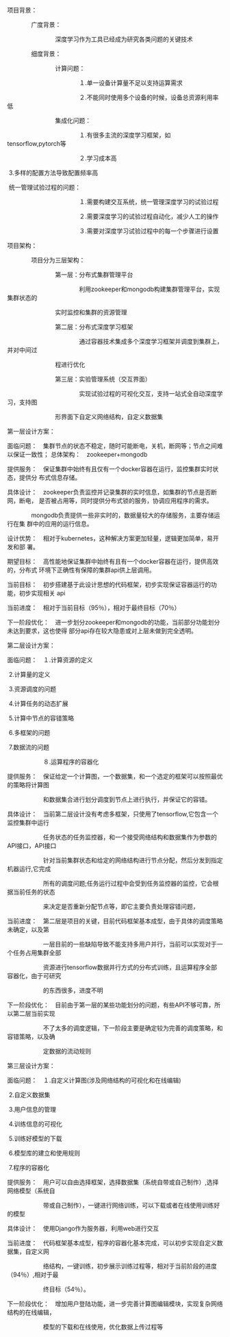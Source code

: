 

项目背景：

　　　　广度背景：

　　　　　　　　深度学习作为工具已经成为研究各类问题的关键技术

　　　　细度背景：

　　　　　　　　计算问题：

　　　　　　　　　　　　１.单一设备计算量不足以支持运算需求

　　　　　　　　　　　　２.不能同时使用多个设备的时候，设备总资源利用率低

　　　　　　　　集成化问题：

　　　　　　　　　　　　１.有很多主流的深度学习框架，如tensorflow,pytorch等

　　　　　　　　　　　　２.学习成本高

​                                               3.多样的配置方法导致配置频率高

​                               统一管理试验过程的问题：

　　　　　　　　　　　　１.需要构建交互系统，统一管理深度学习的试验过程

　　　　　　　　　　　　２.需要深度学习的试验过程自动化，减少人工的操作

　　　　　　　　　　　　３.需要对深度学习试验过程中的每一个步骤进行设置

项目架构：

　　　　项目分为三层架构：

　　　　　　　　第一层：分布式集群管理平台

　　　　　　　　　　　　利用zookeeper和mongodb构建集群管理平台，实现集群状态的

　　　　　　　　实时监控和集群的资源管理

　　　　　　　　第二层：分布式深度学习框架

　　　　　　　　　　　　通过容器技术集成多个深度学习框架并调度到集群上，并对中间过

　　　　　　　　程进行优化

　　　　　　　　第三层：实验管理系统（交互界面）

　　　　　　　　　　　　实现试验过程的可视化交互，支持一站式全自动深度学习，支持图

　　　　　　　　形界面下自定义网络结构，自定义数据集

第一层设计方案：   

面临问题：　集群节点的状态不稳定，随时可能断电，关机，断网等；节点之间难以保证一致性；	  总体架构：　zookeeper+mongodb

提供服务：　保证集群中始终有且仅有一个docker容器在运行，监控集群实时状态，提供分		       			布式信息存储。

具体设计：　zookeeper负责监控并记录集群的实时信息，如集群的节点是否断网，断电，		       			是否被占用等，同时提供分布式锁的服务，协调应用程序的需求。

​        　　　　mongodb负责提供一些非实时的，数据量较大的存储服务，主要存储运行在集			群中的应用的运行信息。　

设计优势：　相对于kubernetes，这种解决方案更加轻量，逻辑更加简单，易开发和部		       			署。

期望目标：　高性能地保证集群中始终有且有一个docker容器在运行，提供高效的，分布式		       			环境下正确性有保障的集群api供上层调用。

当前目标：　初步搭建基于此设计思想的代码框架，初步实现保证容器运行的功能，初步实现相关		      api

当前进度：　相对于当前目标（95％），相对于最终目标（70％）

下一阶段优化：　进一步划分zookeeper和mongodb的功能，当前部分功能划分未达到要求，这也使得				部分api存在较大隐患或对上层未做到完全透明。



第二层设计方案：

面临问题：　１.计算资源的定义

​			2.计算量的定义

​			3.资源调度的问题

​			4.计算任务的动态扩展

​			5.计算中节点的容错策略

​			6.多框架的问题

​			7.数据流的问题

　　　　　　８.运算程序的容器化

提供服务：　保证给定一个计算图，一个数据集，和一个选定的框架可以按照最优的策略将计算图

　　　　　　和数据集合进行划分调度到节点上进行执行，并保证它的容错。

具体设计：　当前第二层设计没有考虑多框架，只使用了tensorflow,它包含一个监控集群中运行

　　　　　　任务状态的任务监控器，和一个接受网络结构和数据集作为参数的API接口，API接口

　　　　　　针对当前集群状态和给定的网络结构进行节点分配，然后分发到指定机器运行,它完成

　　　　　　所有的调度问题;任务运行过程中会受到任务监控器的监控，它会根据当前任务的状态

　　　　　　来决定是否重新分配节点等，即它主要负责处理容错问题，

当前进度：　第二层是项目的关键，目前代码框架基本成型，由于具体的调度策略未确定，以及第

　　　　　　一层目前的一些缺陷导致不能支持多用户并行，当前可以实现对于一个任务占用集群全部

　　　　　　资源进行tensorflow数据并行方式的分布式训练，且运算程序全部容器化，由于可研究

　　　　　　的东西很多，进度不明

下一阶段优化：　目前由于第一层的某些功能划分的问题，有些API不够可靠，所以第二层当前实现

　　　　　　不了太多的调度逻辑，下一阶段主要是确定较为完善的调度策略，和容错策略，以及确

　　　　　　定数据的流动规则



第三层设计方案：

面临问题：　１.自定义计算图(涉及网络结构的可视化和在线编辑)

​			2.自定义数据集

​			3.用户信息的管理

​			4.训练信息的可视化

​			5.训练好模型的下载

​			6.模型库的建立和使用规则

​			7.程序的容器化

提供服务：　用户可以自由选择框架，选择数据集（系统自带或自己制作）,选择网络模型（系统自

　　　　　　带或自己制作），一键进行网络训练，可以下载或者在线使用训练好的模型

具体设计：　使用Django作为服务器，利用web进行交互

当前进度：　代码框架基本成型，程序的容器化基本完成，可以初步实现自定义数据集，自定义网

　　　　　　络结构，一键训练，初步展示训练过程等，相对于当前阶段的进度（94％）,相对于最

　　　　　　终目标（54％）。

下一阶段优化：　增加用户登陆功能，进一步完善计算图编辑模块，实现复杂网络结构的在线编辑，

　　　　　　模型的下载和在线使用，优化数据上传过程等　　　　　　